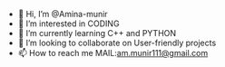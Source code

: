 - 👋 Hi, I’m @Amina-munir
- 👀 I’m interested in CODING
- 🌱 I’m currently learning C++ and PYTHON
- 💞️ I’m looking to collaborate on User-friendly projects
- 📫 How to reach me MAIL:am.munir111@gmail.com

<!---
Amina-munir/Amina-munir is a ✨ special ✨ repository because its `README.md` (this file) appears on your GitHub profile.
You can click the Preview link to take a look at your changes.
--->
